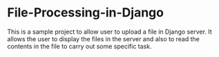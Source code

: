# File-Processing-in-Django

This is a sample project to allow user to upload a file in Django server. It allows the user to display the files in the server and also to read the contents in the file to carry out some specific task.
